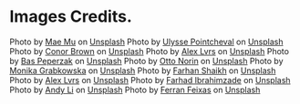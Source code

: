 # Images Credits.

Photo by <a href="https://unsplash.com/@picoftasty?utm_source=unsplash&utm_medium=referral&utm_content=creditCopyText">Mae Mu</a> on <a href="https://unsplash.com/s/photos/bakery?utm_source=unsplash&utm_medium=referral&utm_content=creditCopyText">Unsplash</a>
Photo by <a href="https://unsplash.com/@ulysse_pcl?utm_source=unsplash&utm_medium=referral&utm_content=creditCopyText">Ulysse Pointcheval</a> on <a href="https://unsplash.com/s/photos/bakery?utm_source=unsplash&utm_medium=referral&utm_content=creditCopyText">Unsplash</a>
Photo by <a href="https://unsplash.com/@commonboxturtle?utm_source=unsplash&utm_medium=referral&utm_content=creditCopyText">Conor Brown</a> on <a href="https://unsplash.com/s/photos/bakery?utm_source=unsplash&utm_medium=referral&utm_content=creditCopyText">Unsplash</a>
Photo by <a href="https://unsplash.com/@alexlvrs?utm_source=unsplash&utm_medium=referral&utm_content=creditCopyText">Alex Lvrs</a> on <a href="https://unsplash.com/s/photos/bakery?utm_source=unsplash&utm_medium=referral&utm_content=creditCopyText">Unsplash</a>
Photo by <a href="https://unsplash.com/@bastroloog?utm_source=unsplash&utm_medium=referral&utm_content=creditCopyText">Bas Peperzak</a> on <a href="https://unsplash.com/s/photos/bakery?utm_source=unsplash&utm_medium=referral&utm_content=creditCopyText">Unsplash</a>
Photo by <a href="https://unsplash.com/@otto_norin?utm_source=unsplash&utm_medium=referral&utm_content=creditCopyText">Otto Norin</a> on <a href="https://unsplash.com/s/photos/bakery?utm_source=unsplash&utm_medium=referral&utm_content=creditCopyText">Unsplash</a>
Photo by <a href="https://unsplash.com/@moniqa?utm_source=unsplash&utm_medium=referral&utm_content=creditCopyText">Monika Grabkowska</a> on <a href="https://unsplash.com/s/photos/bakery?utm_source=unsplash&utm_medium=referral&utm_content=creditCopyText">Unsplash</a>
Photo by <a href="https://unsplash.com/@thesliceofliving?utm_source=unsplash&utm_medium=referral&utm_content=creditCopyText">Farhan Shaikh</a> on <a href="https://unsplash.com/s/photos/bakery?utm_source=unsplash&utm_medium=referral&utm_content=creditCopyText">Unsplash</a>
Photo by <a href="https://unsplash.com/@alexlvrs?utm_source=unsplash&utm_medium=referral&utm_content=creditCopyText">Alex Lvrs</a> on <a href="https://unsplash.com/s/photos/bakery?utm_source=unsplash&utm_medium=referral&utm_content=creditCopyText">Unsplash</a>
Photo by <a href="https://unsplash.com/@ferhadd?utm_source=unsplash&utm_medium=referral&utm_content=creditCopyText">Farhad Ibrahimzade</a> on <a href="https://unsplash.com/s/photos/bakery-shop?utm_source=unsplash&utm_medium=referral&utm_content=creditCopyText">Unsplash</a>
Photo by <a href="https://unsplash.com/@andylid0?utm_source=unsplash&utm_medium=referral&utm_content=creditCopyText">Andy Li</a> on <a href="https://unsplash.com/s/photos/bakery-shop?utm_source=unsplash&utm_medium=referral&utm_content=creditCopyText">Unsplash</a>
Photo by <a href="https://unsplash.com/@ferranfeixas?utm_source=unsplash&utm_medium=referral&utm_content=creditCopyText">Ferran Feixas</a> on <a href="https://unsplash.com/s/photos/bakery-shop?utm_source=unsplash&utm_medium=referral&utm_content=creditCopyText">Unsplash</a>
